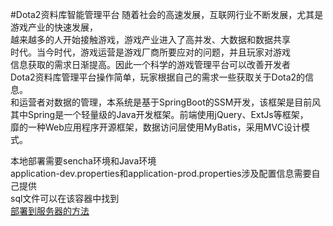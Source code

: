 #Dota2资料库智能管理平台
随着社会的高速发展，互联网行业不断发展，尤其是游戏产业的快速发展，<br>
越来越多的人开始接触游戏，游戏产业进入了高并发、大数据和数据共享<br>
时代。当今时代，游戏运营是游戏厂商所要应对的问题，并且玩家对游戏<br>
信息获取的需求日渐提高。因此一个科学的游戏管理平台可以改善开发者<br>
Dota2资料库管理平台操作简单，玩家根据自己的需求一些获取关于Dota2的信息。<br>
和运营者对数据的管理，本系统是基于SpringBoot的SSM开发，该框架是目前风<br>
其中Spring是一个轻量级的Java开发框架。前端使用jQuery、ExtJs等框架，<br>
靡的一种Web应用程序开源框架，数据访问层使用MyBatis，采用MVC设计模式。<br>

本地部署需要sencha环境和Java环境<br>
application-dev.properties和application-prod.properties涉及配置信息需要自己提供<br>
sql文件可以在该容器中找到<br>
[部署到服务器的方法](https://www.cnblogs.com/Java-Starter/p/7607215.html)  